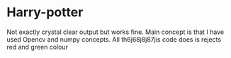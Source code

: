 # Harry-potter
  Not exactly crystal clear output but works fine.
  Main concept is that I have used Opencv and numpy concepts. All th6j68j8j87jis code does is rejects red and green colour
  
